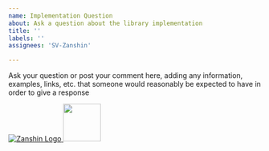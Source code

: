 ```yaml
---
name: Implementation Question
about: Ask a question about the library implementation
title: ''
labels: ''
assignees: 'SV-Zanshin'

---
```


Ask your question or post your comment here, adding any information, examples, links, etc. that someone would reasonably be expected to have in order to give a response

[![Zanshin Logo](https://zanduino.github.io/Images/zanshinkanjitiny.gif) <img src="https://zanduino.github.io/Images/zanshintext.gif" width="75"/>](https://www.sv-zanshin.com)
